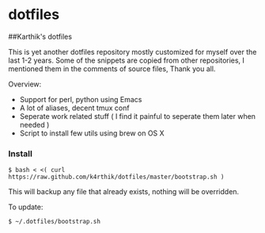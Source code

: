 dotfiles
========

##Karthik's dotfiles

This is yet another dotfiles repository mostly customized for myself over the last 1-2 years. Some of the snippets are copied from other repositories, I  mentioned them in the comments of source files, Thank you all.

Overview:

* Support for perl, python using Emacs
* A lot of aliases, decent tmux conf
* Seperate work related stuff ( I find it painful to seperate them later when needed )
* Script to install few utils using brew on OS X
 
### Install

```
$ bash < <( curl https://raw.github.com/k4rthik/dotfiles/master/bootstrap.sh )

```
This will backup any file that already exists, nothing will be
overridden.

To update:
```
$ ~/.dotfiles/bootstrap.sh
```









